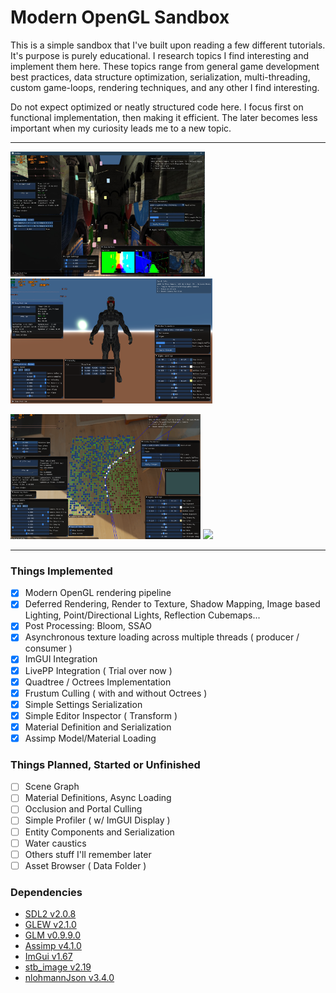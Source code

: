 # Modern OpenGL Sandbox

This is a simple sandbox that I've built upon reading a few different tutorials. It's purpose is purely educational. I research topics I find interesting and implement them here. These topics range from general game development best practices, data structure optimization, serialization, multi-threading, custom game-loops, rendering techniques, and any other I find interesting.

Do not expect optimized or neatly structured code here. I focus first on functional implementation, then making it efficient. The later becomes less important when my curiosity leads me to a new topic.

---

<img src="gifs/main_1.jpg" height="200"> <img src="gifs/default_1.png" height="200">

<img src="gifs/frustum_culling.gif" height="200"> <img src="gifs/camera_interpolation.gif" height="200">


---
### Things Implemented
- [x] Modern OpenGL rendering pipeline
- [x] Deferred Rendering, Render to Texture, Shadow Mapping, Image based Lighting, Point/Directional Lights, Reflection Cubemaps...
- [x] Post Processing: Bloom, SSAO
- [x] Asynchronous texture loading across multiple threads ( producer / consumer )
- [x] ImGUI Integration
- [x] LivePP Integration ( Trial over now )
- [x] Quadtree / Octrees Implementation
- [x] Frustum Culling ( with and without Octrees )
- [x] Simple Settings Serialization
- [x] Simple Editor Inspector ( Transform )
- [x] Material Definition and Serialization
- [x] Assimp Model/Material Loading

### Things Planned, Started or Unfinished
- [ ] Scene Graph
- [ ] Material Definitions, Async Loading
- [ ] Occlusion and Portal Culling
- [ ] Simple Profiler ( w/ ImGUI Display )
- [ ] Entity Components and Serialization
- [ ] Water caustics
- [ ] Others stuff I'll remember later
- [ ] Asset Browser ( Data Folder )

### Dependencies
- [SDL2 v2.0.8](https://www.libsdl.org/)
- [GLEW v2.1.0](http://glew.sourceforge.net/)
- [GLM v0.9.9.0](https://glm.g-truc.net/0.9.9/index.html)
- [Assimp v4.1.0](https://github.com/assimp/assimp)
- [ImGui v1.67](https://github.com/ocornut/imgui)
- [stb_image v2.19](https://github.com/nothings/stb)
- [nlohmannJson v3.4.0](https://github.com/nlohmann/json)
